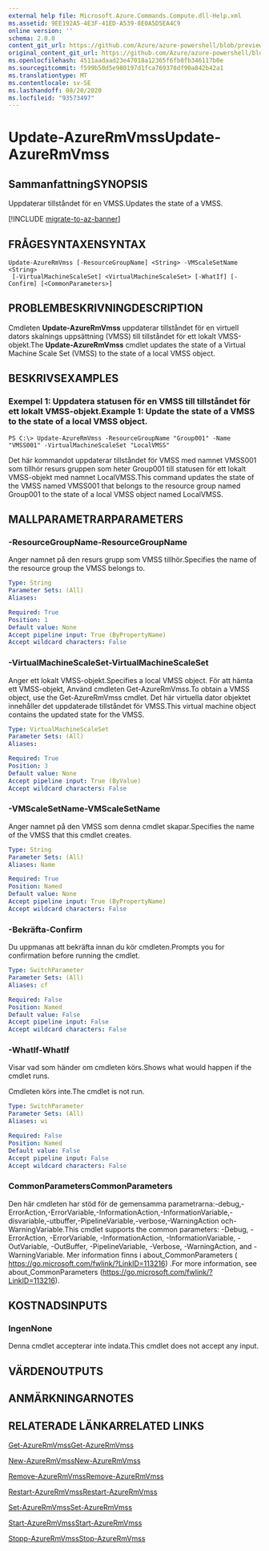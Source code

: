 ```yaml
---
external help file: Microsoft.Azure.Commands.Compute.dll-Help.xml
ms.assetid: 9EE192A5-4E3F-41ED-A539-8E0A5D5EA4C9
online version: ''
schema: 2.0.0
content_git_url: https://github.com/Azure/azure-powershell/blob/preview/src/ResourceManager/Compute/Stack/Commands.Compute/help/Update-AzureRmVmss.md
original_content_git_url: https://github.com/Azure/azure-powershell/blob/preview/src/ResourceManager/Compute/Stack/Commands.Compute/help/Update-AzureRmVmss.md
ms.openlocfilehash: 4511aadaad23e47018a12365f6fb8fb346117b0e
ms.sourcegitcommit: f599b50d5e980197d1fca769378df90a842b42a1
ms.translationtype: MT
ms.contentlocale: sv-SE
ms.lasthandoff: 08/20/2020
ms.locfileid: "93573497"
---
```

# <span data-ttu-id="9e2d2-101">Update-AzureRmVmss</span><span class="sxs-lookup"><span data-stu-id="9e2d2-101">Update-AzureRmVmss</span></span>

## <span data-ttu-id="9e2d2-102">Sammanfattning</span><span class="sxs-lookup"><span data-stu-id="9e2d2-102">SYNOPSIS</span></span>
<span data-ttu-id="9e2d2-103">Uppdaterar tillståndet för en VMSS.</span><span class="sxs-lookup"><span data-stu-id="9e2d2-103">Updates the state of a VMSS.</span></span>

[!INCLUDE [migrate-to-az-banner](../../includes/migrate-to-az-banner.md)]

## <span data-ttu-id="9e2d2-104">FRÅGESYNTAXEN</span><span class="sxs-lookup"><span data-stu-id="9e2d2-104">SYNTAX</span></span>

```
Update-AzureRmVmss [-ResourceGroupName] <String> -VMScaleSetName <String>
 [-VirtualMachineScaleSet] <VirtualMachineScaleSet> [-WhatIf] [-Confirm] [<CommonParameters>]
```

## <span data-ttu-id="9e2d2-105">PROBLEMBESKRIVNING</span><span class="sxs-lookup"><span data-stu-id="9e2d2-105">DESCRIPTION</span></span>
<span data-ttu-id="9e2d2-106">Cmdleten **Update-AzureRmVmss** uppdaterar tillståndet för en virtuell dators skalnings uppsättning (VMSS) till tillståndet för ett lokalt VMSS-objekt.</span><span class="sxs-lookup"><span data-stu-id="9e2d2-106">The **Update-AzureRmVmss** cmdlet updates the state of a Virtual Machine Scale Set (VMSS) to the state of a local VMSS object.</span></span>

## <span data-ttu-id="9e2d2-107">BESKRIVS</span><span class="sxs-lookup"><span data-stu-id="9e2d2-107">EXAMPLES</span></span>

### <span data-ttu-id="9e2d2-108">Exempel 1: Uppdatera statusen för en VMSS till tillståndet för ett lokalt VMSS-objekt.</span><span class="sxs-lookup"><span data-stu-id="9e2d2-108">Example 1: Update the state of a VMSS to the state of a local VMSS object.</span></span>
```
PS C:\> Update-AzureRmVmss -ResourceGroupName "Group001" -Name "VMSS001" -VirtualMachineScaleSet "LocalVMSS"
```

<span data-ttu-id="9e2d2-109">Det här kommandot uppdaterar tillståndet för VMSS med namnet VMSS001 som tillhör resurs gruppen som heter Group001 till statusen för ett lokalt VMSS-objekt med namnet LocalVMSS.</span><span class="sxs-lookup"><span data-stu-id="9e2d2-109">This command updates the state of the VMSS named VMSS001 that belongs to the resource group named Group001 to the state of a local VMSS object named LocalVMSS.</span></span>

## <span data-ttu-id="9e2d2-110">MALLPARAMETRAR</span><span class="sxs-lookup"><span data-stu-id="9e2d2-110">PARAMETERS</span></span>

### <span data-ttu-id="9e2d2-111">-ResourceGroupName</span><span class="sxs-lookup"><span data-stu-id="9e2d2-111">-ResourceGroupName</span></span>
<span data-ttu-id="9e2d2-112">Anger namnet på den resurs grupp som VMSS tillhör.</span><span class="sxs-lookup"><span data-stu-id="9e2d2-112">Specifies the name of the resource group the VMSS belongs to.</span></span>

```yaml
Type: String
Parameter Sets: (All)
Aliases: 

Required: True
Position: 1
Default value: None
Accept pipeline input: True (ByPropertyName)
Accept wildcard characters: False
```

### <span data-ttu-id="9e2d2-113">-VirtualMachineScaleSet</span><span class="sxs-lookup"><span data-stu-id="9e2d2-113">-VirtualMachineScaleSet</span></span>
<span data-ttu-id="9e2d2-114">Anger ett lokalt VMSS-objekt.</span><span class="sxs-lookup"><span data-stu-id="9e2d2-114">Specifies a local VMSS object.</span></span>
<span data-ttu-id="9e2d2-115">För att hämta ett VMSS-objekt, Använd cmdleten Get-AzureRmVmss.</span><span class="sxs-lookup"><span data-stu-id="9e2d2-115">To obtain a VMSS object, use the Get-AzureRmVmss cmdlet.</span></span>
<span data-ttu-id="9e2d2-116">Det här virtuella dator objektet innehåller det uppdaterade tillståndet för VMSS.</span><span class="sxs-lookup"><span data-stu-id="9e2d2-116">This virtual machine object contains the updated state for the VMSS.</span></span>

```yaml
Type: VirtualMachineScaleSet
Parameter Sets: (All)
Aliases: 

Required: True
Position: 3
Default value: None
Accept pipeline input: True (ByValue)
Accept wildcard characters: False
```

### <span data-ttu-id="9e2d2-117">-VMScaleSetName</span><span class="sxs-lookup"><span data-stu-id="9e2d2-117">-VMScaleSetName</span></span>
<span data-ttu-id="9e2d2-118">Anger namnet på den VMSS som denna cmdlet skapar.</span><span class="sxs-lookup"><span data-stu-id="9e2d2-118">Specifies the name of the VMSS that this cmdlet creates.</span></span>

```yaml
Type: String
Parameter Sets: (All)
Aliases: Name

Required: True
Position: Named
Default value: None
Accept pipeline input: True (ByPropertyName)
Accept wildcard characters: False
```

### <span data-ttu-id="9e2d2-119">-Bekräfta</span><span class="sxs-lookup"><span data-stu-id="9e2d2-119">-Confirm</span></span>
<span data-ttu-id="9e2d2-120">Du uppmanas att bekräfta innan du kör cmdleten.</span><span class="sxs-lookup"><span data-stu-id="9e2d2-120">Prompts you for confirmation before running the cmdlet.</span></span>

```yaml
Type: SwitchParameter
Parameter Sets: (All)
Aliases: cf

Required: False
Position: Named
Default value: False
Accept pipeline input: False
Accept wildcard characters: False
```

### <span data-ttu-id="9e2d2-121">-WhatIf</span><span class="sxs-lookup"><span data-stu-id="9e2d2-121">-WhatIf</span></span>
<span data-ttu-id="9e2d2-122">Visar vad som händer om cmdleten körs.</span><span class="sxs-lookup"><span data-stu-id="9e2d2-122">Shows what would happen if the cmdlet runs.</span></span>

<span data-ttu-id="9e2d2-123">Cmdleten körs inte.</span><span class="sxs-lookup"><span data-stu-id="9e2d2-123">The cmdlet is not run.</span></span>

```yaml
Type: SwitchParameter
Parameter Sets: (All)
Aliases: wi

Required: False
Position: Named
Default value: False
Accept pipeline input: False
Accept wildcard characters: False
```

### <span data-ttu-id="9e2d2-124">CommonParameters</span><span class="sxs-lookup"><span data-stu-id="9e2d2-124">CommonParameters</span></span>
<span data-ttu-id="9e2d2-125">Den här cmdleten har stöd för de gemensamma parametrarna:-debug,-ErrorAction,-ErrorVariable,-InformationAction,-InformationVariable,-disvariable,-utbuffer,-PipelineVariable,-verbose,-WarningAction och-WarningVariable.</span><span class="sxs-lookup"><span data-stu-id="9e2d2-125">This cmdlet supports the common parameters: -Debug, -ErrorAction, -ErrorVariable, -InformationAction, -InformationVariable, -OutVariable, -OutBuffer, -PipelineVariable, -Verbose, -WarningAction, and -WarningVariable.</span></span> <span data-ttu-id="9e2d2-126">Mer information finns i about_CommonParameters ( https://go.microsoft.com/fwlink/?LinkID=113216) .</span><span class="sxs-lookup"><span data-stu-id="9e2d2-126">For more information, see about_CommonParameters (https://go.microsoft.com/fwlink/?LinkID=113216).</span></span>

## <span data-ttu-id="9e2d2-127">KOSTNADS</span><span class="sxs-lookup"><span data-stu-id="9e2d2-127">INPUTS</span></span>

### <span data-ttu-id="9e2d2-128">Ingen</span><span class="sxs-lookup"><span data-stu-id="9e2d2-128">None</span></span>
<span data-ttu-id="9e2d2-129">Denna cmdlet accepterar inte indata.</span><span class="sxs-lookup"><span data-stu-id="9e2d2-129">This cmdlet does not accept any input.</span></span>

## <span data-ttu-id="9e2d2-130">VÄRDEN</span><span class="sxs-lookup"><span data-stu-id="9e2d2-130">OUTPUTS</span></span>

## <span data-ttu-id="9e2d2-131">ANMÄRKNINGAR</span><span class="sxs-lookup"><span data-stu-id="9e2d2-131">NOTES</span></span>

## <span data-ttu-id="9e2d2-132">RELATERADE LÄNKAR</span><span class="sxs-lookup"><span data-stu-id="9e2d2-132">RELATED LINKS</span></span>

[<span data-ttu-id="9e2d2-133">Get-AzureRmVmss</span><span class="sxs-lookup"><span data-stu-id="9e2d2-133">Get-AzureRmVmss</span></span>](./Get-AzureRmVmss.md)

[<span data-ttu-id="9e2d2-134">New-AzureRmVmss</span><span class="sxs-lookup"><span data-stu-id="9e2d2-134">New-AzureRmVmss</span></span>](./New-AzureRmVmss.md)

[<span data-ttu-id="9e2d2-135">Remove-AzureRmVmss</span><span class="sxs-lookup"><span data-stu-id="9e2d2-135">Remove-AzureRmVmss</span></span>](./Remove-AzureRmVmss.md)

[<span data-ttu-id="9e2d2-136">Restart-AzureRmVmss</span><span class="sxs-lookup"><span data-stu-id="9e2d2-136">Restart-AzureRmVmss</span></span>](./Restart-AzureRmVmss.md)

[<span data-ttu-id="9e2d2-137">Set-AzureRmVmss</span><span class="sxs-lookup"><span data-stu-id="9e2d2-137">Set-AzureRmVmss</span></span>](./Set-AzureRmVmss.md)

[<span data-ttu-id="9e2d2-138">Start-AzureRmVmss</span><span class="sxs-lookup"><span data-stu-id="9e2d2-138">Start-AzureRmVmss</span></span>](./Start-AzureRmVmss.md)

[<span data-ttu-id="9e2d2-139">Stopp-AzureRmVmss</span><span class="sxs-lookup"><span data-stu-id="9e2d2-139">Stop-AzureRmVmss</span></span>](./Stop-AzureRmVmss.md)


